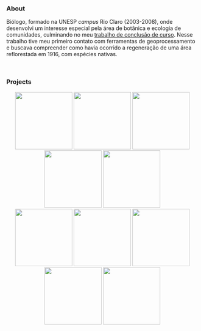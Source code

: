### About

Biólogo, formado na UNESP *campus* Rio Claro (2003-2008), onde desenvolvi um interesse especial pela área de botânica e ecologia de comunidades, culminando no meu [trabalho de conclusão de curso](https://drive.google.com/file/d/1LdKG25YGMsrmDcnZtv12TWat4p4LYjPs/view). Nesse trabalho tive meu primeiro contato com ferramentas de geoprocessamento e buscava compreender como havia ocorrido a regeneração de uma área reflorestada em 1916, com espécies nativas.

<br>

### Projects

<div align="center"> 
<a href="https://divisoes.michelmetran.com.br/"><img src="https://avatars.githubusercontent.com/u/87649197" width="150" height="150"/></a> 
<a href="https://opencantareira.michelmetran.com.br/"><img src="https://avatars.githubusercontent.com/u/87655373" width="150" height="150"/></a> 
<a href="https://openfocos.michelmetran.com.br/"><img src="https://avatars.githubusercontent.com/u/87656898" width="150" height="150"/></a> 
<a href="https://traquitanas.github.io/"><img src="https://avatars.githubusercontent.com/u/91645398" width="150" height="150"/></a> 
<a href="https://gaemapiracicaba.github.io/"><img src="https://avatars.githubusercontent.com/u/87546024" width="150" height="150"/></a>
 </div>

<div align="center">
<a href="https://open-geodata.github.io/"><img src="https://avatars.githubusercontent.com/u/87656185" width="150" height="150"/></a> 
<a href="https://michelmetran.github.io/"><img src="https://avatars.githubusercontent.com/u/10374538" width="150" height="150"/></a> 
<a href="https://open-dsa.github.io/"><img src="https://avatars.githubusercontent.com/u/88065401" width="150" height="150"/></a> 
<a href="https://openescola.herokuapp.com/"><img src="https://avatars.githubusercontent.com/u/89882640" width="150" height="150"/></a> 
<a href="https://open-consensus.github.io/"><img src="https://avatars.githubusercontent.com/u/87530621" width="150" height="150"/></a>
</div>









<!--



**michelmetran/michelmetran** is a ✨ _special_ ✨ repository because its `README.md` (this file) appears on your GitHub profile.

https://towardsdatascience.com/build-a-stunning-readme-for-your-github-profile-9b80434fe5d7

Here are some ideas to get you started:

- 🔭 I’m currently working on ...
- 🌱 I’m currently learning ...
- 👯 I’m looking to collaborate on ...
- 🤔 I’m looking for help with ...
- 💬 Ask me about ...
- 📫 How to reach me: ...
- 😄 Pronouns: ...
- ⚡ Fun fact: ...
👋
-->

<!--
<script type="text/javascript" src="https://platform.linkedin.com/badges/js/profile.js" async defer></script>

<div class="LI-profile-badge"  data-version="v1" data-size="medium" data-locale="pt_BR" data-type="horizontal" data-theme="dark" data-vanity="michelmetran"><a class="LI-simple-link" href='https://br.linkedin.com/in/michelmetran?trk=profile-badge'>Michel Metran</a></div>
-->

